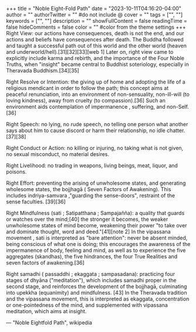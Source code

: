 +++
title = "Noble Eight-Fold Path"
date = "2023-10-11T04:16:20-04:00"
author = ""
authorTwitter = "" #do not include @
cover = ""
tags = ["", ""]
keywords = ["", ""]
description = ""
showFullContent = false
readingTime = false
hideComments = false
color = "" #color from the theme settings
+++
Right View: our actions have consequences, death is not the end, and our actions and beliefs have consequences after death. The Buddha followed and taught a successful path out of this world and the other world (heaven and underworld/hell).[31][32][33][web 1] Later on, right view came to explicitly include karma and rebirth, and the importance of the Four Noble Truths, when "insight" became central to Buddhist soteriology, especially in Theravada Buddhism.[34][35]

Right Resolve or Intention: the giving up of home and adopting the life of a religious mendicant in order to follow the path; this concept aims at peaceful renunciation, into an environment of non-sensuality, non-ill-will (to loving kindness), away from cruelty (to compassion).[36] Such an environment aids contemplation of impermanence , suffering, and non-Self.[36]

Right Speech: no lying, no rude speech, no telling one person what another says about him to cause discord or harm their relationship, no idle chatter.[37][38]

Right Conduct or Action: no killing or injuring, no taking what is not given, no sexual misconduct, no material desires.

Right Livelihood: no trading in weapons, living beings, meat, liquor, and poisons.

Right Effort: preventing the arising of unwholesome states, and generating wholesome states, the bojjhagā ( Seven Factors of Awakening). This includes indriya-samvara ,"guarding the sense-doors", restraint of the sense faculties. [39][36]

Right Mindfulness (sati ; Satipatthana ; Sampajañña): a quality that guards or watches over the mind;[40] the stronger it becomes, the weaker unwholesome states of mind become, weakening their power "to take over and dominate thought, word and deed."[41][note 2] In the vipassana movement , sati is interpreted as "bare attention": never be absent minded, being conscious of what one is doing; this encourages the awareness of the impermanence of body, feeling and mind, as well as to experience the five aggregates (skandhas), the five hindrances, the four True Realities and seven factors of awakening.[36]

Right samadhi ( passaddhi ; ekaggata ; sampasadana): practicing four stages of dhyāna ("meditation"), which includes samadhi proper in the second stage, and reinforces the development of the bojjhagā, culminating into upekkha (equanimity) and mindfulness. [43] In the Theravada tradition and the vipassana movement, this is interpreted as ekaggata, concentration or one-pointedness of the mind, and supplemented with vipassana meditation, which aims at insight.

— "Noble Eightfold Path", wikipedia
